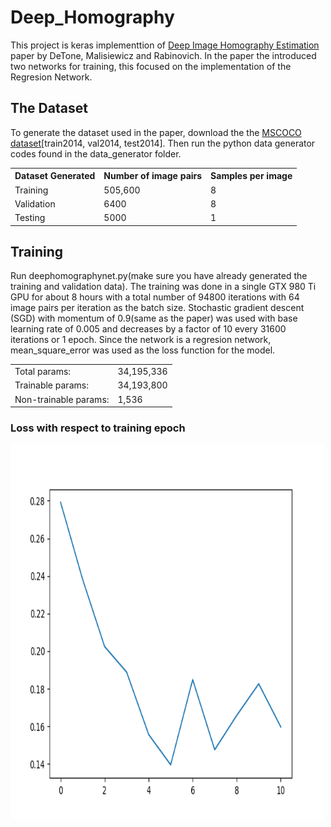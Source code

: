 # Deep_Homography
This project is keras implementtion of <a href="https://arxiv.org/pdf/1606.03798.pdf">Deep Image Homography Estimation</a> paper by DeTone, Malisiewicz and Rabinovich. In the paper the introduced two networks for training, this focused on the implementation of the Regresion Network.
## The Dataset
To generate the dataset used in the paper, download the the <a href="http://cocodataset.org/#download">MSCOCO dataset</a>[train2014, val2014, test2014]. Then run the python data generator codes found in the data_generator folder.
<table style="width:100%">
  <tr>
    <th>Dataset Generated</th>
    <th>Number of image pairs</th>
    <th>Samples per image</th>
  </tr>
  <tr>
    <td>Training</td>
    <td>505,600</td>
    <td>8</td>
  </tr>
  <tr>
    <td>Validation</td>
    <td>6400</td>
    <td>8</td>
  </tr>
  <tr>
    <td>Testing</td>
    <td>5000</td>
    <td>1</td>
  </tr>
</table>

## Training
Run deephomographynet.py(make sure you have already generated the training and validation data). The training was done in a single GTX 980 Ti GPU for about 8 hours with a total number of 94800 iterations with 64 image pairs per iteration as the batch size. Stochastic gradient descent (SGD) with momentum of 0.9(same as the paper) was used with base learning rate of 0.005 and decreases by a factor of 10 every 31600 iterations or 1 epoch. Since the network is a regresion network, mean_square_error was used as the loss function for the model. 

<table style="width:100%">
  <tr>
    <td>Total params:</td>
    <td>34,195,336</td>
  </tr>
  <tr>
    <td>Trainable params:</td>
    <td>34,193,800</td>
  </tr>
  <tr>
    <td>Non-trainable params:</td>
    <td>1,536</td>
  </tr>
</table>

### Loss with respect to training epoch

<img src="Documentation/LossesWithLearningRatedeacy.png" alt="Girl in a jacket" style="width:500px;height:600px;">
